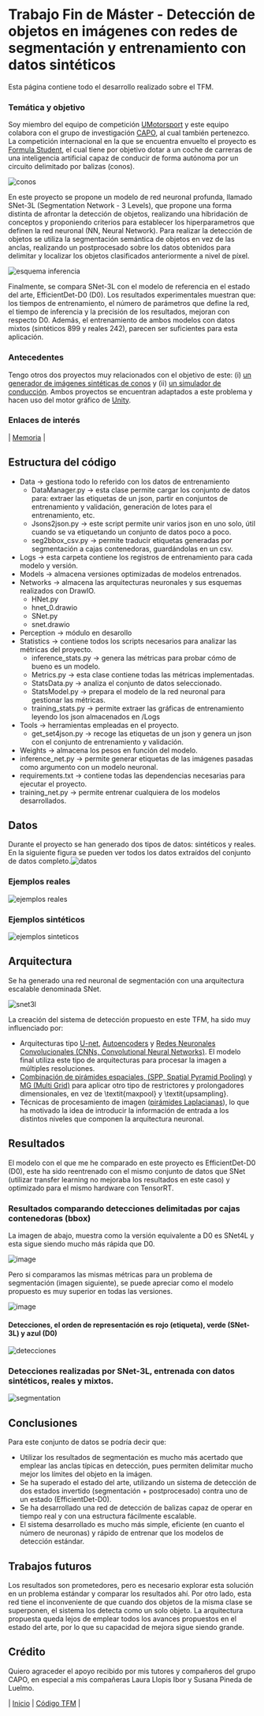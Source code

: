 # Trabajo Fin de Máster - Detección de objetos en imágenes con redes de segmentación y entrenamiento con datos sintéticos

Esta página contiene todo el desarrollo realizado sobre el TFM.

### Temática y objetivo

Soy miembro del equipo de competición [UMotorsport](http://u-motorsport.com/2019/08/19/umotorsport/) y este equipo
colabora con el grupo de investigación [CAPO](http://caporesearch.es/), al cual también pertenezco. La competición internacional
en la que se encuentra envuelto el proyecto es [Formula Student](https://www.formulastudent.es/), el cual tiene por objetivo
dotar a un coche de carreras de una inteligencia artificial capaz de conducir de forma autónoma por un circuito delimitado por balizas (conos).

![conos](https://user-images.githubusercontent.com/32954090/126610850-411602ff-a093-4063-9238-94b59b7b82a6.PNG)

En este proyecto se propone un modelo de red neuronal profunda, llamado SNet-3L (Segmentation Network - 3 Levels), que propone una forma distinta de afrontar la detección de objetos, realizando una hibridación de conceptos y proponiendo criterios para establecer los hiperparametros que definen la red neuronal (NN, Neural Network). Para realizar la detección de objetos se utiliza la segmentación semántica de objetos en vez de las anclas, realizando un postprocesado sobre los datos obtenidos para delimitar y localizar los objetos clasificados anteriormente a nivel de píxel.

![esquema inferencia](https://user-images.githubusercontent.com/32954090/126610995-bf47a5b3-d0cf-4a85-a72a-a896338fa5e7.PNG)
    
Finalmente, se compara SNet-3L con el modelo de referencia en el estado del arte, EfficientDet-D0 (D0). Los resultados experimentales muestran que: los tiempos de entrenamiento, el número de parámetros que define la red, el tiempo de inferencia y la precisión de los resultados, mejoran con respecto D0. Además, el entrenamiento de ambos modelos con datos mixtos (sintéticos 899 y reales 242), parecen ser suficientes para esta aplicación.

### Antecedentes

Tengo otros dos proyectos muy relacionados con el objetivo de este: (i) [un generador de imágenes sintéticas de conos](https://github.com/AlbaranezJavier/SyntheticConeDatasetGenerator) y (ii) [un simulador de conducción](https://github.com/AlbaranezJavier/UnityTrainerPy). Ambos proyectos se encuentran adaptados a este problema y hacen uso del motor gráfico de [Unity](https://unity.com/es).

### Enlaces de interés

| [Memoria](https://github.com/AlbaranezJavier/JaviProject/edit/main/docs/TFM/TFM_JAM.pdf) |

## Estructura del código

- Data -> gestiona todo lo referido con los datos de entrenamiento
  + DataManager.py -> esta clase permite cargar los conjunto de datos para: extraer las etiquetas de un json, partir en conjuntos de entrenamiento y validación, generación de lotes para el entrenamiento, etc.
  + Jsons2json.py -> este script permite unir varios json en uno solo, útil cuando se va etiquetando un conjunto de datos poco a poco.
  + seg2bbox_csv.py -> permite traducir etiquetas generadas por segmentación a cajas contenedoras, guardándolas en un csv.
- Logs -> esta carpeta contiene los registros de entrenamiento para cada modelo y versión.
- Models -> almacena versiones optimizadas de modelos entrenados.
- Networks -> almacena las arquitecturas neuronales y sus esquemas realizados con DrawIO.
  + HNet.py
  + hnet_0.drawio
  + SNet.py
  + snet.drawio
- Perception -> módulo en desarollo
- Statistics -> contiene todos los scripts necesarios para analizar las métricas del proyecto.
  + inference_stats.py -> genera las métricas para probar cómo de bueno es un modelo.
  + Metrics.py -> esta clase contiene todas las métricas implementadas.
  + StatsData.py -> analiza el conjunto de datos seleccionado.
  + StatsModel.py -> prepara el modelo de la red neuronal para gestionar las métricas.
  + training_stats.py -> permite extraer las gráficas de entrenamiento leyendo los json almacenados en /Logs
- Tools -> herramientas empleadas en el proyecto.
  + get_set4json.py -> recoge las etiquetas de un json y genera un json con el conjunto de entrenamiento y validación.
- Weights -> almacena los pesos en función del modelo.
- inference_net.py -> permite generar etiquetas de las imágenes pasadas como argumento con un modelo neuronal.
- requirements.txt -> contiene todas las dependencias necesarias para ejecutar el proyecto.
- training_net.py -> permite entrenar cualquiera de los modelos desarrollados.

## Datos
Durante el proyecto se han generado dos tipos de datos: sintéticos y reales. En la siguiente figura se pueden ver todos los datos extraídos del conjunto de datos completo.![datos](https://user-images.githubusercontent.com/32954090/126609008-1c68ecf5-21a7-4c81-997b-a512ec5bd77f.PNG)

### Ejemplos reales
![ejemplos reales](https://user-images.githubusercontent.com/32954090/126608620-299564ae-1c41-4cc1-97b5-bddac35a6db7.PNG)

### Ejemplos sintéticos
![ejemplos sinteticos](https://user-images.githubusercontent.com/32954090/126608622-9fca332f-0e3f-4852-90f5-cab98bb811c6.PNG)

## Arquitectura
Se ha generado una red neuronal de segmentación con una arquitectura escalable denominada SNet. 

![snet3l](https://user-images.githubusercontent.com/32954090/126610466-3f450d23-3fad-4523-b8f6-8492ee625194.png)

La creación del sistema de detección propuesto en este TFM, ha sido muy influenciado por:
- Arquitecturas tipo [U-net](https://arxiv.org/abs/1505.04597), [Autoencoders](https://www.aaai.org/Papers/AAAI/1987/AAAI87-050.pdf) y [Redes Neuronales Convolucionales (CNNs, Convolutional Neural Networks)](http://yann.lecun.com/exdb/publis/pdf/lecun-98.pdf). El modelo final utiliza este tipo de arquitecturas para procesar la imagen a múltiples resoluciones.
- [Combinación de pirámides espaciales, (SPP, Spatial Pyramid Pooling)](https://arxiv.org/abs/1406.4729) y [MG (Multi Grid)](https://arxiv.org/abs/1901.10415) para aplicar otro tipo de restrictores y prolongadores dimensionales, en vez de \textit{maxpool} y \textit{upsampling}.
- Técnicas de procesamiento de imagen ([pirámides Laplacianas](https://arxiv.org/abs/1605.02264)), lo que ha motivado la idea de introducir la información de entrada a los distintos niveles que componen la arquitectura neuronal.

## Resultados
El modelo con el que me he comparado en este proyecto es EfficientDet-D0 (D0), este ha sido reentrenado con el mismo conjunto de datos que SNet (utilizar transfer learning no mejoraba los resultados en este caso) y optimizado para el mismo hardware con TensorRT.

### Resultados comparando detecciones delimitadas por cajas contenedoras (bbox)
La imagen de abajo, muestra como la versión equivalente a D0 es SNet4L y esta sigue siendo mucho más rápida que D0.

![image](https://user-images.githubusercontent.com/32954090/126611342-05c535f6-a54b-49ca-8343-6d5d7c7239b4.png)

Pero si comparamos las mismas métricas para un problema de segmentación (imagen siguiente), se puede apreciar como el modelo propuesto es muy superior en todas las versiones.

![image](https://user-images.githubusercontent.com/32954090/126611742-fd6b909f-5f2a-41fb-82e0-ad3307d3d660.png)

#### Detecciones, el orden de representación es rojo (etiqueta), verde (SNet-3L) y azul (D0)
![detecciones](https://user-images.githubusercontent.com/32954090/126614294-902cdf93-41ac-4fbe-aa8c-5b26fdad70a8.PNG)

### Detecciones realizadas por SNet-3L, entrenada con datos sintéticos, reales y mixtos.
![segmentation](https://user-images.githubusercontent.com/32954090/126614923-7c9fba9a-e942-48af-85eb-1034da23f438.PNG)


## Conclusiones
Para este conjunto de datos se podría decir que:
- Utilizar los resultados de segmentación es mucho más acertado que emplear las anclas típicas en detección, pues permiten delimitar mucho mejor los límites del objeto en la imágen.
- Se ha superado el estado del arte, utilizando un sistema de detección de dos estados invertido (segmentación + postprocesado) contra uno de un estado (EfficientDet-D0).
- Se ha desarrollado una red de detección de balizas capaz de operar en tiempo real y con una estructura fácilmente escalable.
- El sistema desarrollado es mucho más simple, eficiente (en cuanto el número de neuronas) y rápido de entrenar que los modelos de detección estándar.

## Trabajos futuros
Los resultados son prometedores, pero es necesario explorar esta solución en un problema estándar y comparar los resultados ahí. Por otro lado, esta red tiene el inconveniente de que cuando dos objetos de la misma clase se superponen, el sistema los detecta como un solo objeto. La arquitectura propuesta queda lejos de emplear todos los avances propuestos en el estado del arte, por lo que su capacidad de mejora sigue siendo grande.

## Crédito
Quiero agraceder el apoyo recibido por mis tutores y compañeros del grupo CAPO, en especial a mis compañeras Laura Llopis Ibor y Susana Pineda de Luelmo.

| [Inicio](https://github.com/AlbaranezJavier/JaviProject/blob/main/Readme.md) | [Código TFM](https://github.com/AlbaranezJavier/JaviProject/tree/main/TFM) |


